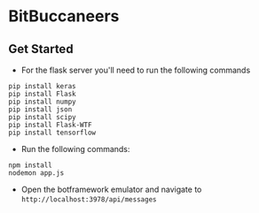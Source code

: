 # BitBuccaneers

## Get Started

* For the flask server you'll need to run the following commands
```
pip install keras
pip install Flask
pip install numpy
pip install json
pip install scipy
pip install Flask-WTF
pip install tensorflow
```

* Run the following commands:
```
npm install
nodemon app.js
```
* Open the botframework emulator and navigate to `http://localhost:3978/api/messages`
